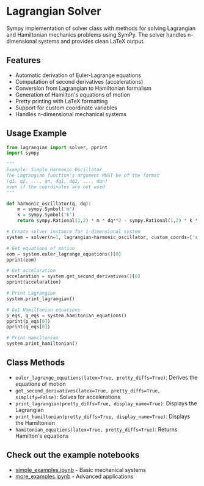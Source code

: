 # Lagrangian Solver

Sympy implementation of solver class with methods for solving Lagrangian and Hamiltonian mechanics problems using SymPy. The solver handles n-dimensional systems and provides clean LaTeX output.

## Features

- Automatic derivation of Euler-Lagrange equations
- Computation of second derivatives (accelerations)
- Conversion from Lagrangian to Hamiltonian formalism
- Generation of Hamilton's equations of motion
- Pretty printing with LaTeX formatting
- Support for custom coordinate variables
- Handles n-dimensional mechanical systems

## Usage Example

```python
from lagrangian import solver, pprint
import sympy

"""
Example: Simple Harmonic Oscillator
The Lagrangian function's argument MUST be of the format 
(q1, q2, ..., qn, dq1, dq2, ..., dqn) 
even if the coordinates are not used
"""

def harmonic_oscillator(q, dq):
    m = sympy.Symbol('m')
    k = sympy.Symbol('k')
    return sympy.Rational(1,2) * m * dq**2 - sympy.Rational(1,2) * k * q**2

# Create solver instance for 1-dimensional system
system = solver(n=1, lagrangian=harmonic_oscillator, custom_coords=['x'])

# Get equations of motion
eom = system.euler_lagrange_equations()[0]
pprint(eom)

# Get accelaration
accelaration = system.get_second_derivatives()[0]
pprint(accelaration)

# Print Lagrangian
system.print_lagrangian()

# Get Hamiltonian equations
p_eqs, q_eqs = system.hamitonian_equations()
pprint(p_eqs[0])
pprint(q_eqs[0])

# Print Hamiltonian
system.print_hamiltonian()

```

## Class Methods

- `euler_lagrange_equations(latex=True, pretty_diffs=True)`: Derives the equations of motion
- `get_second_derivatives(latex=True, pretty_diffs=True, simplify=False)`: Solves for accelerations
- `print_lagrangian(pretty_diffs=True, display_name=True)`: Displays the Lagrangian
- `print_hamiltonian(pretty_diffs=True, display_name=True)`: Displays the Hamiltonian
- `hamitonian_equations(latex=True, pretty_diffs=True)`: Returns Hamilton's equations

## Check out the example notebooks

- [simple_examples.ipynb](simple_examples.ipynb) - Basic mechanical systems
- [more_examples.ipynb](more_examples.ipynb) - Advanced applications
